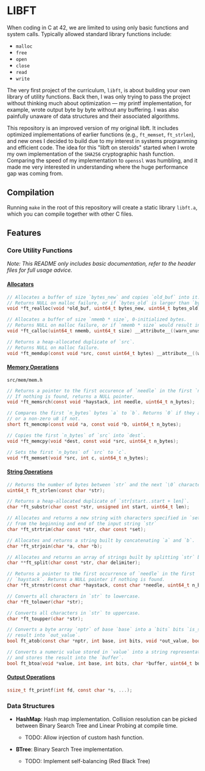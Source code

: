 # LIBFT

When coding in C at 42, we are limited to using only basic functions and system calls. Typically allowed standard library functions include:

* `malloc`
* `free`
* `open`
* `close`
* `read`
* `write`

The very first project of the curriculum, `libft`, is about building your own library of utility functions. Back then, I was only trying to pass the project without thinking much about optimization — my printf implementation, for example, wrote output byte by byte without any buffering. I was also painfully unaware of data structures and their associated algorithms.

This repository is an improved version of my original libft. It includes optimized implementations of earlier functions (e.g., `ft_memset`, `ft_strlen`), and new ones I decided to build due to my interest in systems programming and efficient code. The idea for this "libft on steroids" started when I wrote my own implementation of the `SHA256` cryptographic hash function. Comparing the speed of my implementation to `openssl` was humbling, and it made me very interested in understanding where the huge performance gap was coming from.

## Compilation
Running `make` in the root of this repository will create a static library `libft.a`, which you can compile together with other C files.

## Features

### Core Utility Functions
_Note: This README only includes basic documentation, refer to the header files for full usage advice._
#### [Allocators](src/alloc/alloc.h)
```c
// Allocates a buffer of size `bytes_new` and copies `old_buf` into it.
// Returns NULL on malloc failure, or if `bytes_old` is larger than `bytes_new`.
void *ft_realloc(void *old_buf, uint64_t bytes_new, uint64_t bytes_old) __attribute__((warn_unused_result));

// Allocates a buffer of size `nmemb * size`, 0-initialized bytes.
// Returns NULL on malloc failure, or if `nmemb * size` would result in a `uint64_t` overflow.
void *ft_calloc(uint64_t nmemb, uint64_t size) __attribute__((warn_unused_result));

// Returns a heap-allocated duplicate of `src`.
// Returns NULL on malloc failure.
void *ft_memdup(const void *src, const uint64_t bytes) __attribute__((warn_unused_result));
```
#### [Memory Operations](src/mem/mem.h)
`src/mem/mem.h`
```c
// Returns a pointer to the first occurence of `needle` in the first `n_bytes` of `haystack`.
// If nothing is found, returns a NULL pointer.
void *ft_memsrch(const void *haystack, int needle, uint64_t n_bytes);

// Compares the first `n_bytes` bytes `a` to `b`. Returns `0` if they are equal,
// or a non-zero u8 if not.
short ft_memcmp(const void *a, const void *b, uint64_t n_bytes);

// Copies the first `n_bytes` of `src` into `dest`.
void *ft_memcpy(void *dest, const void *src, uint64_t n_bytes);

// Sets the first `n_bytes` of `src` to `c`.
void *ft_memset(void *src, int c, uint64_t n_bytes);
```
#### [String Operations](src/str/str.h)
```c
// Returns the number of bytes between `str` and the next `\0` character.
uint64_t ft_strlen(const char *str);

// Returns a heap-allocated duplicate of `str[start..start + len]`.
char *ft_substr(char const *str, unsigned int start, uint64_t len);

// Allocates and returns a new string with characters specified in `set` removed
// from the beginning and end of the input string `str`
char *ft_strtrim(char const *str, char const *set);

// Allocates and returns a string built by concatenating `a` and `b`.
char *ft_strjoin(char *a, char *b);

// Allocates and returns an array of strings built by splitting `str` by `delimiter`.
char **ft_split(char const *str, char delimiter);

// Returns a pointer to the first occurrence of `needle` in the first `n_bytes` of
// `haystack`. Returns a NULL pointer if nothing is found.
char *ft_strnstr(const char *haystack, const char *needle, uint64_t n_bytes);

// Converts all characters in `str` to lowercase.
char *ft_tolower(char *str);

// Converts all characters in `str` to uppercase.
char *ft_toupper(char *str);

// Converts a byte array `nptr` of base `base` into a `bits` bits `is_signed` integer, and stores the
// result into `out_value`.
bool ft_atob(const char *nptr, int base, int bits, void *out_value, bool is_signed);

// Converts a numeric value stored in `value` into a string representation in the specified `base`,
// and stores the result into the `buffer`.
bool ft_btoa(void *value, int base, int bits, char *buffer, uint64_t buffer_size, bool is_signed, bool uppercase);
```

#### [Output Operations](src/print/print.h)
```c
ssize_t ft_printf(int fd, const char *s, ...);
```

### Data Structures

* **HashMap**: Hash map implementation. Collision resolution can be picked between Binary Search Tree and Linear Probing at compile time.
  * TODO: Allow injection of custom hash function.

* **BTree**: Binary Search Tree implementation.
  * TODO: Implement self-balancing (Red Black Tree) 
